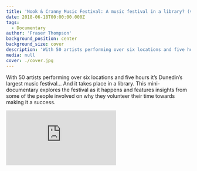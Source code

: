 ```yaml
---
title: 'Nook & Cranny Music Festival: A music festival in a library? (video)'
date: 2018-06-18T00:00:00.000Z
tags:
  - Documentary
author: 'Fraser Thompson'
background_position: center
background_size: cover
description: 'With 50 artists performing over six locations and five hours it’s Dunedin’s largest music festival... And it takes place in a library.'
media: null
cover: ./cover.jpg
---
```


With 50 artists performing over six locations and five hours it’s Dunedin’s largest music festival… And it takes place in a library. This mini-documentary explores the festival as it happens and features insights from some of the people involved on why they volunteer their time towards making it a success.

<div className="youtubeEmbed">
  <iframe src="https://www.youtube.com/embed/F_Mkr2ykxC4/?autoplay=0&amp;autohide=1&amp;vq=hd720&amp;start=" frameborder="0" allowfullscreen="yes"></iframe>
</div>
